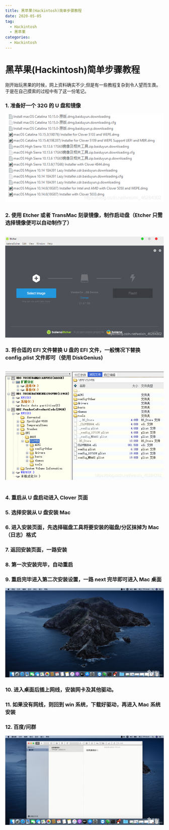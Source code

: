 ```yaml
---
title: 黑苹果(Hackintosh)简单步骤教程
date: 2020-05-05
tag:
  - Hackintosh
  - 黑苹果
categories:
  - Hackintosh
---
```


# 黑苹果(Hackintosh)简单步骤教程

​ 刚开始玩黑果的时候，网上资料确实不少,但是有一些教程复杂到令人望而生畏。于是在自己摸索的过程中有了这一份笔记。

### 1. 准备好一个 32G 的 U 盘和镜像

![在这里插入图片描述](./images/uu1-20200810183246743.png)

### 2. 使用 Etcher 或者 TransMac 刻录镜像，制作启动盘（Etcher 只需选择镜像便可以自动制作了）

​ ![在这里插入图片描述](./images/uu2-20200810183441409.png)

### 3. 将合适的 EFI 文件替换 U 盘的 EFI 文件，一般情况下替换 config.plist 文件即可（使用 DiskGenius)

​ ![在这里插入图片描述](./images/uu3-20200810183516287.png)
​

### 4. 重启从 U 盘启动进入 Clover 页面

### 5. 选择安装从 U 盘安装 Mac

### 6. 进入安装页面，先选择磁盘工具将要安装的磁盘/分区抹掉为 Mac（日志）格式

### 7. 返回安装页面，一路安装

### 8. 第一次安装完毕，自动重启

### 9. 重启完毕进入第二次安装设置，一路 next 完毕即可进入 Mac 桌面

![在这里插入图片描述](./images/uu4-20200810183833487.png)

### 10. 进入桌面后插上网线，安装网卡及其他驱动。

### 11. 如果没有网线，则回到 win 系统，下载好驱动，再进入 Mac 系统安装

### 12. 百度/问群

![在这里插入图片描述](./images/uu5-20200810183942849.png)

